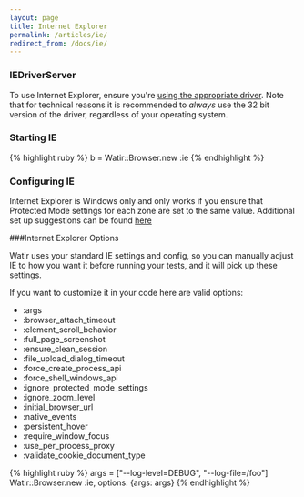 ```yaml
---
layout: page
title: Internet Explorer
permalink: /articles/ie/
redirect_from: /docs/ie/
---
```


### IEDriverServer

To use Internet Explorer, ensure you're [using the appropriate driver](../drivers).
Note that for technical reasons it is recommended to *always* use the 32 bit version of the driver,
regardless of your operating system.

### Starting IE

{% highlight ruby %}
b = Watir::Browser.new :ie
{% endhighlight %}

### Configuring IE

Internet Explorer is Windows only and only works if you ensure that Protected Mode settings for each zone are set to the same value.
Additional set up suggestions can be found [here](https://github.com/SeleniumHQ/selenium/wiki/InternetExplorerDriver#required-configuration)

###Internet Explorer Options

Watir uses your standard IE settings and config, so you can manually adjust IE to how you want it before running your tests, 
and it will pick up these settings.

If you want to customize it in your code here are valid options:

* :args           
* :browser_attach_timeout
* :element_scroll_behavior
* :full_page_screenshot
* :ensure_clean_session
* :file_upload_dialog_timeout
* :force_create_process_api
* :force_shell_windows_api
* :ignore_protected_mode_settings
* :ignore_zoom_level
* :initial_browser_url
* :native_events
* :persistent_hover
* :require_window_focus
* :use_per_process_proxy
* :validate_cookie_document_type

{% highlight ruby %}
args = ["--log-level=DEBUG", "--log-file=/foo"]
Watir::Browser.new :ie, options: {args: args}
{% endhighlight %}
